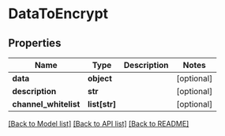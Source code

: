 # DataToEncrypt


## Properties
Name | Type | Description | Notes
------------ | ------------- | ------------- | -------------
**data** | **object** |  | [optional] 
**description** | **str** |  | [optional] 
**channel_whitelist** | **list[str]** |  | [optional] 

[[Back to Model list]](../README.md#documentation-for-models) [[Back to API list]](../README.md#documentation-for-api-endpoints) [[Back to README]](../README.md)


